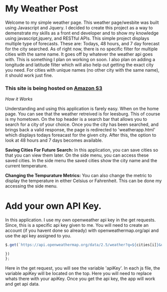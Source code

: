 # My Weather Post

Welcome to my simple weather page. This weather page/wesbite was built using Javascript and Jquery. I decided to create this project as a way to demenstrate my skills as a front end developer and to show my knowledge using javascript,jquery, and RESTful APIs. This simple project displays multiple type of forecasts. These are: Todays, 48 hours, and 7 day forecast for the city searched. As of right now, there is no specific filter for multiple cities with the same name. It goes off by whatever the weather api goes with. This is something I plan on working on soon. I also plan on adding a longitude and latitude filter which will also help out getting the exact city you need. For cities with unique names (no other city with the same name), it should work just fine. 

### This site is being hosted on [Amazon S3](http://cossich-weatherapp.s3-website-us-east-1.amazonaws.com/)


_How it Works_

Understanding and using this application is farely easy. When on the home page. You can see that the weather retreived is for leesburg. This of course is my hometown. On the top header is a search bar that allows you to search for a city of your choice. Once you the city has been searched, and brings back a valid response, the page is redirected to 'weatherapp.html' which displays todays foreacast for the given city. After this, the option to look at 48 hours and 7 days becomes available. 


**Saving Cities For Future Search:**
In this application, you can save cities so that you can view them later. On the side menu, you can access these saved cities. In the side menu the saved cities show the city name and the current temperature.


**Changing the Tempurature Metrics:**
You can also change the metric to display the temperature in either Celsius or Fahrenheit. This can be done my accessing the side menu. 



# Add your own API Key.
In this application. I use my own openweather api key in the get requests. Since, this is a specific api key given to me. You will need to create an account (if you havent done so already) with openweathermap.org/api and use the api key assigned to you. 



```JavaScript
$.get(`https://api.openweathermap.org/data/2.5/weather?q=${cities[i]}&units=${unitOfMeasurement}&appid=${apiKey}`, function(data, status){

})
};
```
Here in the get request, you will see the variable 'apiKey'. In each js file, the variable apiKey will be located on the top. Here you will need to replace whats there with your apiKey.
Once you get the api key, the app will work and get api data.